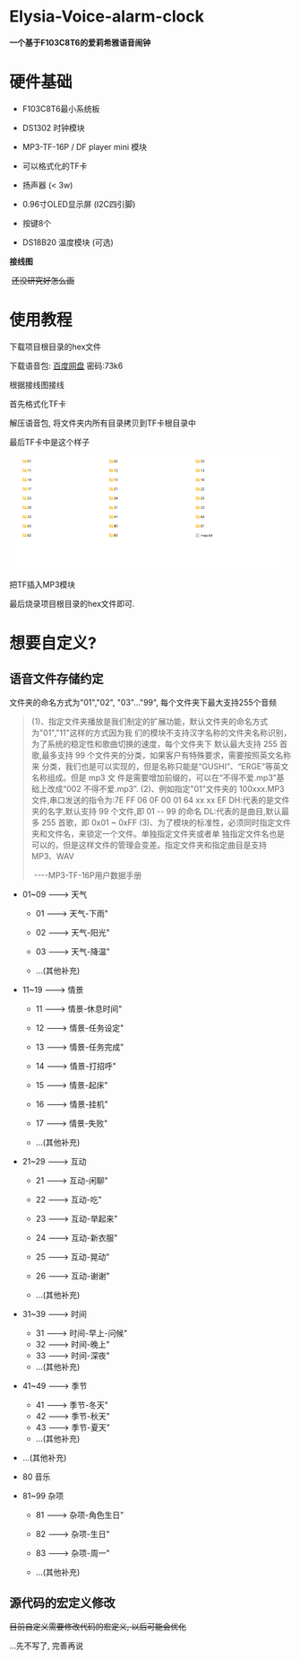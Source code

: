 # Elysia-Voice-alarm-clock

**一个基于F103C8T6的爱莉希雅语音闹钟**

# 硬件基础

- F103C8T6最小系统板
- DS1302 时钟模块
- MP3-TF-16P / DF player mini 模块
- 可以格式化的TF卡
- 扬声器 (< 3w)
- 0.96寸OLED显示屏 (I2C四引脚)
- 按键8个

- DS18B20 温度模块 (可选)

**接线图**

​	~~还没研究好怎么画~~

# 使用教程

下载项目根目录的hex文件

下载语音包: [百度网盘](https://pan.baidu.com/s/1zjnlRwGfmdQZtVHG2aF9Dg?pwd=73k6) 密码:73k6

根据接线图接线

首先格式化TF卡

解压语音包, 将文件夹内所有目录拷贝到TF卡根目录中

最后TF卡中是这个样子

<img src=".\docs\README\imgs\TF_contains.png" alt="TF_contains" style="zoom:50%;" />

把TF插入MP3模块

最后烧录项目根目录的hex文件即可.



# 想要自定义?

##            语音文件存储约定

文件夹的命名方式为"01","02", "03"..."99", 每个文件夹下最大支持255个音频

> (1)、指定文件夹播放是我们制定的扩展功能，默认文件夹的命名方式为"01","11"这样的方式因为我 们的模块不支持汉字名称的文件夹名称识别，为了系统的稳定性和歌曲切换的速度，每个文件夹下 默认最大支持 255 首歌,最多支持 99 个文件夹的分类，如果客户有特殊要求，需要按照英文名称来 分类，我们也是可以实现的，但是名称只能是“GUSHI”、“ERGE”等英文名称组成。但是 mp3 文 件是需要增加前缀的，可以在“不得不爱.mp3”基础上改成“002 不得不爱.mp3”.  (2)、例如指定"01"文件夹的 100xxx.MP3 文件,串口发送的指令为:7E FF 06 0F 00 01 64 xx xx EF  DH:代表的是文件夹的名字,默认支持 99 个文件,即 01 -- 99 的命名 DL:代表的是曲目,默认最多 255 首歌，即 0x01 ~ 0xFF  (3)、为了模块的标准性，必须同时指定文件夹和文件名，来锁定一个文件。单独指定文件夹或者单 独指定文件名也是可以的，但是这样文件的管理会变差。指定文件夹和指定曲目是支持 MP3、WAV 
>
> ​															----MP3-TF-16P用户数据手册

- 01~09 ---> 天气

    - 01   --->    天气-下雨"

    - 02   --->    天气-阳光"
    -  03   --->    天气-降温"

    -  ...(其他补充)

    

- 11~19 ---> 情景

    - 11  --->    情景-休息时间"

    - 12  --->    情景-任务设定"

    - 13  --->    情景-任务完成"

    - 14  --->    情景-打招呼"

    - 15  --->    情景-起床"

    - 16  --->    情景-挂机"

    - 17  --->    情景-失败"

    -  ...(其他补充)

    

- 21~29 ---> 互动

    - 21  --->    互动-闲聊"

    - 22  --->    互动-吃"

    - 23  --->    互动-举起来"

    - 24  --->    互动-新衣服"

    - 25  --->    互动-晃动"

    - 26  --->    互动-谢谢"

    - ...(其他补充)

    

- 31~39 ---> 时间

    - 31  --->    时间-早上-问候"
    - 32  --->    时间-晚上"
    - 33  --->    时间-深夜"
    - ...(其他补充)

    

- 41~49 ---> 季节

    - 41  --->    季节-冬天"
    - 42  --->    季节-秋天"
    - 43  --->    季节-夏天"
    - ...(其他补充)

    

- ...(其他补充)



- 80 音乐 



- 81~99 杂项

    - 81  --->    杂项-角色生日"

    - 82  --->    杂项-生日"

    - 83  --->    杂项-周一"

    - ...(其他补充)

## 源代码的宏定义修改

~~目前自定义需要修改代码的宏定义, 以后可能会优化~~

...先不写了, 完善再说
